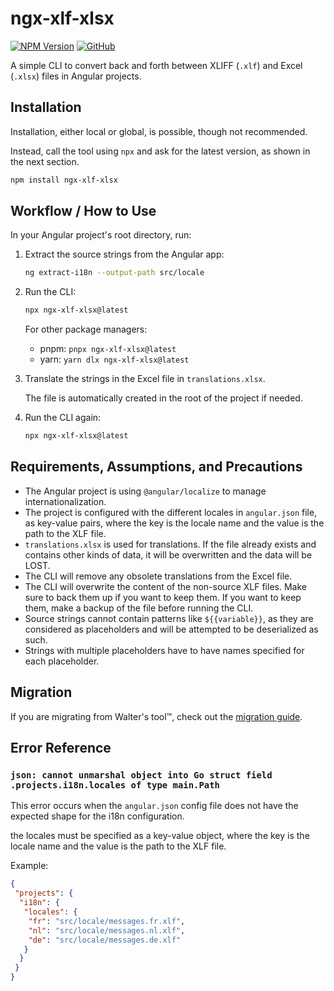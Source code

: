 # ngx-xlf-xlsx

[![NPM Version](https://img.shields.io/npm/v/ngx-xlf-xlsx)](https://www.npmjs.com/package/ngx-xlf-xlsx)
[![GitHub](https://img.shields.io/badge/GitHub-%23121011.svg?&logo=github)](https://github.com/Ascor8522/ngx-i18n-tools)

A simple CLI to convert back and forth between XLIFF (`.xlf`) and Excel (`.xlsx`) files in Angular projects.

## Installation

Installation, either local or global, is possible, though not recommended.

Instead, call the tool using `npx` and ask for the latest version, as shown in the next section.

```bash
npm install ngx-xlf-xlsx
```

## Workflow / How to Use

In your Angular project's root directory, run:

1. Extract the source strings from the Angular app:

   ```bash
   ng extract-i18n --output-path src/locale
   ```

2. Run the CLI:

   ```bash
   npx ngx-xlf-xlsx@latest
   ```

   For other package managers:

   - pnpm: `pnpx ngx-xlf-xlsx@latest`
   - yarn: `yarn dlx ngx-xlf-xlsx@latest`

3. Translate the strings in the Excel file in `translations.xlsx`.

   The file is automatically created in the root of the project if needed.

4. Run the CLI again:

   ```bash
   npx ngx-xlf-xlsx@latest
   ```

## Requirements, Assumptions, and Precautions

- The Angular project is using `@angular/localize` to manage internationalization.
- The project is configured with the different locales in `angular.json` file, as key-value pairs,
where the key is the locale name and the value is the path to the XLF file.
- `translations.xlsx` is used for translations.
If the file already exists and contains other kinds of data, it will be overwritten and the data will be LOST.
- The CLI will remove any obsolete translations from the Excel file.
- The CLI will overwrite the content of the non-source XLF files.
Make sure to back them up if you want to keep them.
If you want to keep them, make a backup of the file before running the CLI.
- Source strings cannot contain patterns like `${{variable}}`,
as they are considered as placeholders and will be attempted to be deserialized as such.
- Strings with multiple placeholders have to have names specified for each placeholder.

## Migration

If you are migrating from Walter's tool™️, check out the [migration guide](./MIGRATION.md).

## Error Reference

### `json: cannot unmarshal object into Go struct field .projects.i18n.locales of type main.Path`

This error occurs when the `angular.json` config file does not have the expected shape for the i18n configuration.

the locales must be specified as a key-value object, where the key is the locale name and the value is the path to the XLF file.

Example:

```json
{
 "projects": {
  "i18n": {
   "locales": {
    "fr": "src/locale/messages.fr.xlf",
    "nl": "src/locale/messages.nl.xlf",
    "de": "src/locale/messages.de.xlf"
   }
  }
 }
}
```

